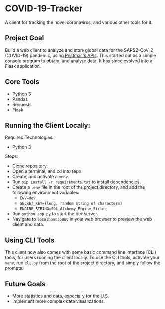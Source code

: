 # COVID-19-Tracker

A client for tracking the novel coronavirus, and various other tools for it.

## Project Goal

Build a web client to analyze and store global data for the SARS2-CoV-2 (COVID-19) pandemic, using [Postman's APIs](https://documenter.getpostman.com/view/10808728/SzS8rjbc?version=latest). This started out as a simple console program to obtain, and analyze data. It has since evolved into a Flask application.

## Core Tools

- Python 3
- Pandas
- Requests
- Flask

## Running the Client Locally:

Required Technologies:

- Python 3

Steps:

- Clone repository.
- Open a terminal, and cd into repo.
- Create, and activate a `venv`.
- Run `pip install -r requirements.txt` to install dependencies.
- Create a `.env` file in the root of the project directory, and add the following environment variables:
    - `ENV=dev`
    - `SECRET_KEY=(long, random string of characters)`
    - `ENGINE_STRING=SQL_Alchemy_Engine_String`
- Run `python app.py` to start the dev server.
- Navigate to `localhost:5000` in your web browser to preview the web client and data.

## Using CLI Tools

This client now also comes with some basic command line interface (CLI) tools, for users running the client locally. To use the CLI tools, activate your `venv`, run `cli.py` from the root of the project directory, and simply follow the prompts.

## Future Goals

- More statistics and data, especially for the U.S.
- Implement more complex data visualizations.

